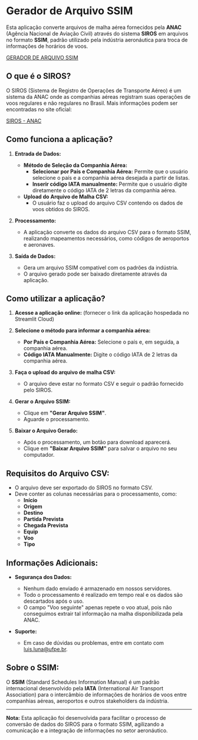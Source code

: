 # Gerador de Arquivo SSIM

Esta aplicação converte arquivos de malha aérea fornecidos pela **ANAC** (Agência Nacional de Aviação Civil) através do sistema **SIROS** em arquivos no formato **SSIM**, padrão utilizado pela indústria aeronáutica para troca de informações de horários de voos.

[GERADOR DE ARQUIVO SSIM](https://gerador-ssim-me42pp9k4m78esyvgvreyw.streamlit.app/)

## **O que é o SIROS?**

O SIROS (Sistema de Registro de Operações de Transporte Aéreo) é um sistema da ANAC onde as companhias aéreas registram suas operações de voos regulares e não regulares no Brasil. Mais informações podem ser encontradas no site oficial:

[SIROS - ANAC](https://siros.anac.gov.br/SIROS/view/registro/frmConsultaVoos)

## **Como funciona a aplicação?**

1. **Entrada de Dados:**
   - **Método de Seleção da Companhia Aérea:**
     - **Selecionar por País e Companhia Aérea:** Permite que o usuário selecione o país e a companhia aérea desejada a partir de listas.
     - **Inserir código IATA manualmente:** Permite que o usuário digite diretamente o código IATA de 2 letras da companhia aérea.
   - **Upload do Arquivo de Malha CSV:**
     - O usuário faz o upload do arquivo CSV contendo os dados de voos obtidos do SIROS.

2. **Processamento:**
   - A aplicação converte os dados do arquivo CSV para o formato SSIM, realizando mapeamentos necessários, como códigos de aeroportos e aeronaves.

3. **Saída de Dados:**
   - Gera um arquivo SSIM compatível com os padrões da indústria.
   - O arquivo gerado pode ser baixado diretamente através da aplicação.

## **Como utilizar a aplicação?**

1. **Acesse a aplicação online:** (fornecer o link da aplicação hospedada no Streamlit Cloud)

2. **Selecione o método para informar a companhia aérea:**
   - **Por País e Companhia Aérea:** Selecione o país e, em seguida, a companhia aérea.
   - **Código IATA Manualmente:** Digite o código IATA de 2 letras da companhia aérea.

3. **Faça o upload do arquivo de malha CSV:**
   - O arquivo deve estar no formato CSV e seguir o padrão fornecido pelo SIROS.

4. **Gerar o Arquivo SSIM:**
   - Clique em **"Gerar Arquivo SSIM"**.
   - Aguarde o processamento.

5. **Baixar o Arquivo Gerado:**
   - Após o processamento, um botão para download aparecerá.
   - Clique em **"Baixar Arquivo SSIM"** para salvar o arquivo no seu computador.

## **Requisitos do Arquivo CSV:**

- O arquivo deve ser exportado do SIROS no formato CSV.
- Deve conter as colunas necessárias para o processamento, como:
  - **Início**
  - **Origem**
  - **Destino**
  - **Partida Prevista**
  - **Chegada Prevista**
  - **Equip**
  - **Voo**
  - **Tipo**

## **Informações Adicionais:**

- **Segurança dos Dados:**
  - Nenhum dado enviado é armazenado em nossos servidores.
  - Todo o processamento é realizado em tempo real e os dados são descartados após o uso.
  - O campo "Voo seguinte" apenas repete o voo atual, pois não conseguimos extrair tal informação na malha disponibilizada pela ANAC.

- **Suporte:**
  - Em caso de dúvidas ou problemas, entre em contato com luis.luna@ufpe.br.

## **Sobre o SSIM:**

O **SSIM** (Standard Schedules Information Manual) é um padrão internacional desenvolvido pela **IATA** (International Air Transport Association) para o intercâmbio de informações de horários de voos entre companhias aéreas, aeroportos e outros stakeholders da indústria.

---

**Nota:** Esta aplicação foi desenvolvida para facilitar o processo de conversão de dados do SIROS para o formato SSIM, agilizando a comunicação e a integração de informações no setor aeronáutico.

